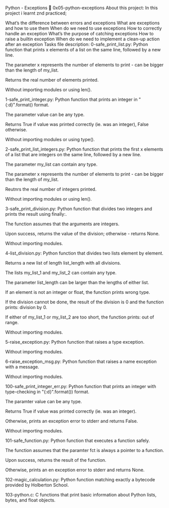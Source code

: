 Python - Exceptions 📃 0x05-python-exceptions
About this project:
In this project i learnt znd practiced;

What’s the difference between errors and exceptions
What are exceptions and how to use them
When do we need to use exceptions
How to correctly handle an exception
What’s the purpose of catching exceptions
How to raise a builtin exception
When do we need to implement a clean-up action after an exception
Tasks file description:
0-safe_print_list.py: Python function that prints x elements of a list on the same line, followed by a new line.

The parameter x represents the number of elements to print - can be bigger than the length of my_list.

Returns the real number of elements printed.

Without importing modules or using len().

1-safe_print_integer.py: Python function that prints an integer in "{:d}".format() format.

The parameter value can be any type.

Returns True if value was printed correctly (ie. was an integer), False otherwise.

Without importing modules or using type().

2-safe_print_list_integers.py: Python function that prints the first x elements of a list that are integers on the same line, followed by a new line.

The parameter my_list can contain any type.

The parameter x represents the number of elements to print - can be bigger than the length of my_list.

Reutnrs the real number of integers printed.

Without importing modules or using len().

3-safe_print_division.py: Python function that divides two integers and prints the result using finally:.

The function assumes that the arguments are integers.

Upon success, returns the value of the division; otherwise - returns None.

Without importing modules.

4-list_division.py: Python function that divides two lists element by element.

Returns a new list of length list_length with all divisions.

The lists my_list_1 and my_list_2 can contain any type.

The parameter list_length can be larger than the lengths of either list.

If an element is not an integer or float, the function prints wrong type.

If the division cannot be done, the result of the division is 0 and the function prints: division by 0.

If either of my_list_1 or my_list_2 are too short, the function prints: out of range.

Without importing modules.

5-raise_exception.py: Python function that raises a type exception.

Without importing modules.

6-raise_exception_msg.py: Python function that raises a name exception with a message.

Without importing modules.

100-safe_print_integer_err.py: Python function that prints an integer with type-checking in "{:d}".format()) format.

The paramter value can be any type.

Returns True if value was printed correctly (ie. was an integer).

Otherwise, prints an exception error to stderr and returns False.

Without importing modules.

101-safe_function.py: Python function that executes a function safely.

The function assumes that the paramter fct is always a pointer to a function.

Upon success, returns the result of the function.

Otherwise, prints an en exception error to stderr and returns None.

102-magic_calculation.py: Python function matching exactly a bytecode provided by Holberton School.

103-python.c: C functions that print basic information about Python lists, bytes, and float objects.
